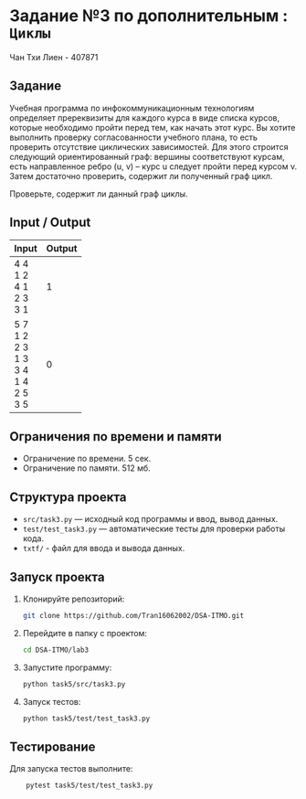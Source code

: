 # Задание №3 по дополнительным  : `Циклы`
Чан Тхи Лиен - 407871

## Задание
Учебная программа по инфокоммуникационным технологиям определяет пререквизиты для каждого курса в виде
списка курсов, которые необходимо пройти перед тем, как начать этот курс. Вы хотите выполнить проверку 
согласованности учебного плана, то есть проверить отсутствие циклических зависимостей. Для этого строится следующий
ориентированный граф: вершины соответствуют курсам, есть направленное ребро (u, v) – курс u следует пройти перед
курсом v. Затем достаточно проверить, содержит ли полученный граф цикл.

Проверьте, содержит ли данный граф циклы.
## Input / Output 

| Input                                                       | Output |
|-------------------------------------------------------------|--------|
| 4 4<br/>1 2<br/>4 1<br/>2 3<br/>3 1                         | 1      |
| 5 7<br/>1 2<br/>2 3<br/>1 3<br/>3 4<br/>1 4<br/>2 5<br/>3 5 | 0      |


## Ограничения по времени и памяти

- Ограничение по времени. 5 сек.
- Ограничение по памяти. 512 мб.

## Структура проекта
- `src/task3.py` — исходный код программы и ввод, вывод данных.
- `test/test_task3.py` — автоматические тесты для проверки работы кода.
- `txtf/` - файл для ввода и вывода данных.
## Запуск проекта
1. Клонируйте репозиторий:
   ```bash
   git clone https://github.com/Tran16062002/DSA-ITMO.git
   ```
2. Перейдите в папку с проектом:
   ```bash
   cd DSA-ITMO/lab3
   ```
3. Запустите программу:
   ```bash
   python task5/src/task3.py
   ```

4. Запуск тестов:
   ```bash
   python task5/test/test_task3.py
   ```
## Тестирование
Для запуска тестов выполните:
```bash
    pytest task5/test/test_task3.py
```

